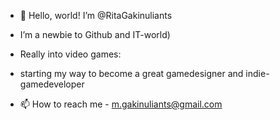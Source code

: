 - :sunflower: Hello, world! I’m @RitaGakinuliants
- I’m a newbie to Github and IT-world) 
- Really into video games:
- starting my way to become a great gamedesigner and indie-gamedeveloper

- 📫 How to reach me - m.gakinuliants@gmail.com

<!---
Maggie-Pressanykey/Maggie-Pressanykey is a ✨ special ✨ repository because its `README.md` (this file) appears on your GitHub profile.
You can click the Preview link to take a look at your changes.
--->
